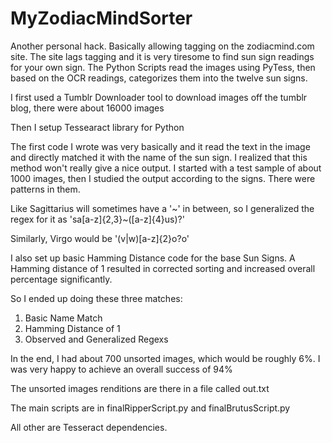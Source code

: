 # MyZodiacMindSorter
Another personal hack. Basically allowing tagging on the zodiacmind.com site. The site lags tagging and it is very tiresome 
to find sun sign readings for your own sign. The Python Scripts read the images using PyTess, then based on the OCR readings,
categorizes them into the twelve sun signs.

I first used a Tumblr Downloader tool to download images off the tumblr blog, there were about 16000 images

Then I setup Tessearact library for Python

The first code I wrote was very basically and it read the text in the image and directly matched it with the name
of the sun sign. I realized that this method won't really give a nice output. I started with a test sample of about 
1000 images, then I studied the output according to the signs. There were patterns in them.

Like Sagittarius will sometimes have a '~' in between, so I generalized the regex for it as 'sa[a-z]{2,3}~([a-z]{4}us)?'

Similarly, Virgo would be '(v|w)[a-z]{2}o?o'

I also set up basic Hamming Distance code for the base Sun Signs. A Hamming distance of 1 resulted in corrected sorting and 
increased overall percentage significantly. 

So I ended up doing these three matches:

1. Basic Name Match
2. Hamming Distance of 1
3. Observed and Generalized Regexs


In the end, I had about 700 unsorted images, which would be roughly 6%. I was very happy to achieve an overall success of 94%


The unsorted images renditions are there in a file called out.txt

The main scripts are in finalRipperScript.py and finalBrutusScript.py

All other are Tesseract dependencies.
